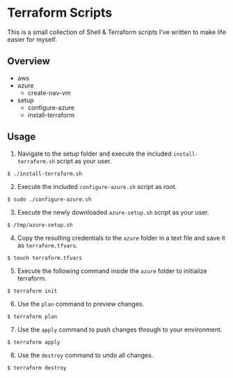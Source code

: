# Terraform Scripts
This is a small collection of Shell & Terraform scripts I've written to make life easier for myself.

## Overview

- aws
- azure
    - create-nav-vm
- setup
    - configure-azure
    - install-terraform

## Usage

1. Navigate to the setup folder and execute the included `install-terraform.sh` script as your user.
```
$ ./install-terraform.sh
```
2. Execute the included `configure-azure.sh` script as root.
```
$ sudo ./configure-azure.sh
```
3. Execute the newly downloaded `azure-setup.sh` script as your user.
```
$ /tmp/azure-setup.sh
```
4. Copy the resulting credentials to the `azure` folder in a text file and save it as `terraform.tfvars`.
```
$ touch terraform.tfvars
```
5. Execute the following command inside the `azure` folder to initialize terraform.
```
$ terraform init
```
6. Use the `plan` command to preview changes.
```
$ terraform plan
```
7. Use the `apply` command to push changes through to your environment.
```
$ terraform apply
```
8. Use the `destroy` command to undo all changes.
```
$ terraform destroy
```
